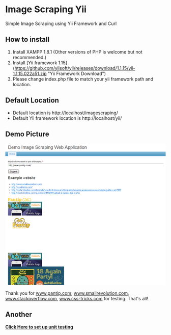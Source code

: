 Image Scraping Yii
================

Simple Image Scraping using Yii Framework and Curl

How to install
-------------------------------------------------
1. Install XAMPP 1.8.1 (Other versions of PHP is welcome but not recommended.)
2. Install [Yii framework 1.15] (https://github.com/yiisoft/yii/releases/download/1.1.15/yii-1.1.15.022a51.zip "Yii Framework Download")
3. Please change index.php file to match your yii framework path and location.

Default Location
-------------------------------------------------
* Default location is http://localhost/imagescraping/
* Default Yii framework location is http://localhost/yii/

Demo Picture
-------------------------------------------------
![Screen Shot](https://raw.githubusercontent.com/Porrapat/ImageScrapingYii/0a7244b0d89c9701ae67e390ab083f5bec27552c/demo_image/demo_image.png "Demo Picture")

Thank you for www.pantip.com, www.smallrevolution.com, www.stackoverflow.com, www.css-tricks.com for testing.
That's all!

Another
-------------------------------------------------
**[Click Here to set up unit testing][unitesting]**

[unitesting]: https://github.com/Porrapat/ImageScrapingYiiUnitTestScript